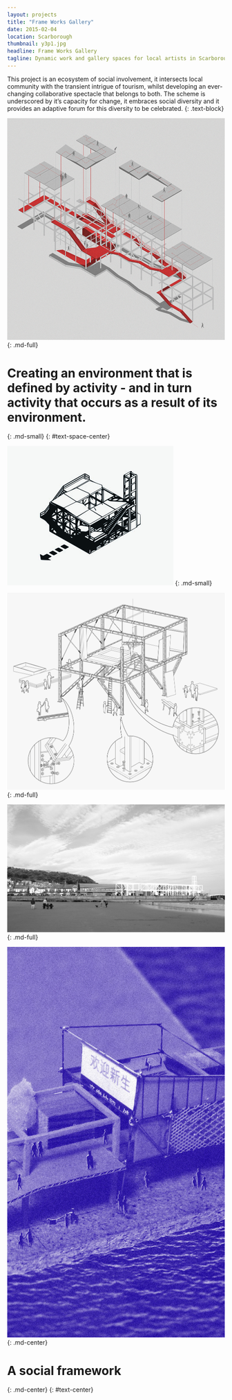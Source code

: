 ```yaml
---
layout: projects
title: "Frame Works Gallery"
date: 2015-02-04
location: Scarborough
thumbnail: y3p1.jpg
headline: Frame Works Gallery
tagline: Dynamic work and gallery spaces for local artists in Scarborough
---
```


This project is an ecosystem of social involvement, it intersects local community with the transient intrigue of tourism, whilst developing an ever-changing collaborative spectacle that belongs to both. The scheme is underscored by it’s capacity for change, it embraces social diversity and it provides an adaptive forum for this diversity to be celebrated.
{: .text-block}

![alt text](/assets/imgs/projects/y3p1-routes_1200.png)
{: .md-full}

# Creating an environment that is defined by activity - and in turn activity that occurs as a result of its environment.
{: .md-small}
{: #text-space-center}

![alt text](/assets/imgs/projects/y3p1-frame-graphic.jpg)
{: .md-small}

![alt text](/assets/imgs/projects/y3p1-frame-assembly.jpg)
{: .md-full}

![alt text](/assets/imgs/projects/y3p1-montage-beach.jpg)
{: .md-full}

![alt text](/assets/imgs/projects/y3p1-model-blue.jpg)
{: .md-center}

# A social framework
{: .md-center}
{: #text-center}
